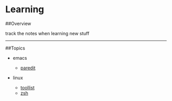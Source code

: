 Learning
========

##Overview

track the notes when learning new stuff

---

##Topics

* emacs
  -  [paredit](emacs/paredit.md)

* linux
  -  [toollist](linux/toollist.md)
  -  [zsh](linux/zsh.md)
